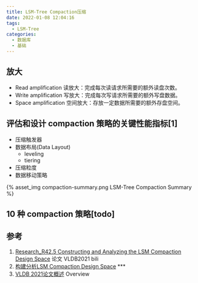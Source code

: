 ```yaml
---
title: LSM-Tree Compaction压缩
date: 2022-01-08 12:04:16
tags:
  - LSM-Tree
categories: 
  - 数据库
  - 基础  
---
```


<p></p>
<!-- more -->

## 放大 
+ Read amplification 读放大：完成每次读请求所需要的额外读盘次数。
+ Write amplification 写放大：完成每次写请求所需要的额外写盘数据。
+ Space amplification 空间放大：存放一定数据所需要的额外存盘空间。

## 评估和设计 compaction 策略的关键性能指标[1]
+ 压缩触发器
+ 数据布局(Data Layout)
   + leveling
   + tiering
+  压缩粒度
+  数据移动策略

{% asset_img compaction-summary.png  LSM-Tree Compaction Summary %}

##  10 种 compaction 策略[todo]


## 参考
1. [Research_R42.5 Constructing and Analyzing the LSM Compaction Design Space](https://www.bilibili.com/video/BV12U4y177g3?vd_source=f6e8c1128f9f264c5ab8d9411a644036)  论文 VLDB2021 bili
2. [构建分析LSM Compaction Design Space](https://loopjump.com/pr-lsm-compaction-design-space/) ***
3. [VLDB 2021论文概述](https://zhuanlan.zhihu.com/p/413463723)   Overview